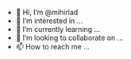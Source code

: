 - 👋 Hi, I’m @mihirlad
- 👀 I’m interested in ...
- 🌱 I’m currently learning ...
- 💞️ I’m looking to collaborate on ...
- 📫 How to reach me ...

<!---
mihirlad/mihirlad is a ✨ special ✨ repository because its `README.md` (this file) appears on your GitHub profile.
You can click the Preview link to take a look at your changes.
--->
